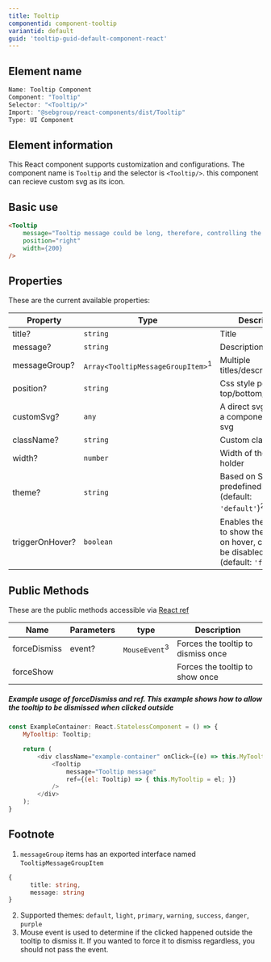 ```yaml
---
title: Tooltip
componentid: component-tooltip
variantid: default
guid: 'tooltip-guid-default-component-react'
---
```


## Element name
```javascript
Name: Tooltip Component
Component: "Tooltip"
Selector: "<Tooltip/>"
Import: "@sebgroup/react-components/dist/Tooltip"
Type: UI Component
```

## Element information 
This React component supports customization and configurations. The component name is `Tooltip` and the selector is `<Tooltip/>`. this component can recieve custom svg as its icon.

## Basic use
```html
<Tooltip
    message="Tooltip message could be long, therefore, controlling the position and width is important"
    position="right"
    width={200}
/>
```

## Properties
These are the current available properties:

| Property        | Type                                         | Descrition                                                                                    |
| --------------- | -------------------------------------------- | --------------------------------------------------------------------------------------------- |
| title?          | `string`                                     | Title                                                                                         |
| message?        | `string`                                     | Description                                                                                   |
| messageGroup?   | `Array<TooltipMessageGroupItem>`<sup>1</sup> | Multiple titles/descriptions                                                                  |
| position?       | `string`                                     | Css style positions: top/bottom/left/right                                                    |
| customSvg?       | `any`                                     | A direct svg code or a component with svg                                                                       |
| className?      | `string`                                     | Custom class                                                                                  |
| width?          | `number`                                     | Width of the text holder                                                                      |
| theme?          | `string`                                     | Based on SEB predefined colors. (default: `'default'`)<sup>2</sup>                            |
| triggerOnHover? | `boolean`                                    | Enables the ability to show the tooltip on hover, click will be disabled (default: `'false'`) |

## Public Methods
These are the public methods accessible via [React ref](https://reactjs.org/docs/refs-and-the-dom.html)

| Name         | Parameters | type                     | Description                        |
| ------------ | ---------- | ------------------------ | ---------------------------------- |
| forceDismiss | event?     | `MouseEvent`<sup>3</sup> | Forces the tooltip to dismiss once |
| forceShow    |            |                          | Forces the tooltip to show once    |

##### Example usage of forceDismiss and ref. This example shows how to allow the tooltip to be dismissed when clicked outside
```javascript
const ExampleContainer: React.StatelessComponent = () => {
    MyTooltip: Tooltip;

    return (
        <div className="example-container" onClick={(e) => this.MyTooltip.forceDismiss(e)}>
            <Tooltip
                message="Tooltip message"
                ref={(el: Tooltip) => { this.MyTooltip = el; }}
            />
        </div>
    );
}
```

## Footnote
1. `messageGroup` items has an exported interface named `TooltipMessageGroupItem`
```typescript
{
      title: string,
      message: string
}
```
2. Supported themes: `default`, `light`, `primary`, `warning`, `success`, `danger`, `purple`
3. Mouse event is used to determine if the clicked happened outside the tooltip to dismiss it. If you wanted to force it to dismiss regardless, you should not pass the event.
